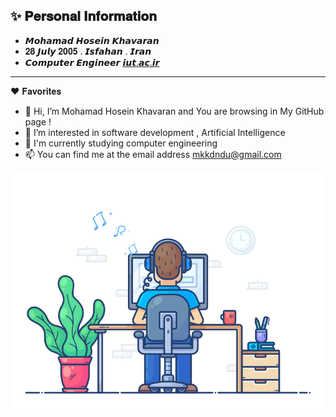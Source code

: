 ✨ 𝐏𝐞𝐫𝐬𝐨𝐧𝐚𝐥 𝐈𝐧𝐟𝐨𝐫𝐦𝐚𝐭𝐢𝐨𝐧
--------------------------------------------
-  𝙈𝙤𝙝𝙖𝙢𝙖𝙙 𝙃𝙤𝙨𝙚𝙞𝙣 𝙆𝙝𝙖𝙫𝙖𝙧𝙖𝙣
-  𝟐𝟖 𝙅𝙪𝙡𝙮 𝟐𝟎𝟎𝟓 .  𝙄𝙨𝙛𝙖𝙝𝙖𝙣 . 𝙄𝙧𝙖𝙣
-  𝘾𝙤𝙢𝙥𝙪𝙩𝙚𝙧 𝙀𝙣𝙜𝙞𝙣𝙚𝙚𝙧 [ 𝙞𝙪𝙩.𝙖𝙘.𝙞𝙧](https://iut.ac.ir/fa)
--------------------------------------------
❤️ 𝐅𝐚𝐯𝐨𝐫𝐢𝐭𝐞𝐬
- 👋 Hi, I’m Mohamad Hosein Khavaran and You are browsing in  My GitHub page !
- 👀 I’m interested in software development ,  Artificial Intelligence 
- 🌱 I'm currently studying computer engineering
- 📫 You can find me at the email address mkkdndu@gmail.com


![2023-WWW-gif](https://github.com/MohamadKhavaran/MohamadKhavaran/blob/main/2023-WWW-gif.gif)
